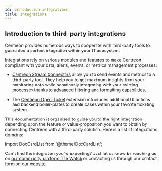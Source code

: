 ```yaml
---
id: introduction-integrations
title: Integrations
---
```


## Introduction to third-party integrations

Centreon provides numerous ways to cooperate with third-party tools to guarantee
a perfect integration within your IT ecosystem.

Integrations rely on various modules and features to make Centreon compliant with
your data, alerts, events, or metrics management processes:

- [Centreon Stream Connectors](https://github.com/centreon/centreon-stream-connector-scripts) allow you to send events and metrics to a third-party tool. They help you to get maximum insights from your monitoring data while seamlessly integrating with your existing processes thanks to advanced filtering and formatting capabilities.

- The [Centreon Open Ticket](../alerts-notifications/ticketing.md)
extension introduces additional UI actions and backend boiler-plates to create
cases within your favorite ticketing system.

This documentation is organized to guide you to the right integration depending upon the 
feature or value-proposition you want to obtain by connecting Centreon with a third-party
solution. Here is a list of integrations domains:

import DocCardList from '@theme/DocCardList';

<DocCardList />

Can't find the integration you're expecting? Just let us know by reaching
us on [our community platform The Watch](https://thewatch.centreon.com/) or contacting us through our contact
form on our [website](https://www.centreon.com/en/contact/).
